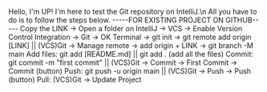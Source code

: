 Hello, I'm UP! I'm here to test the Git repository on IntelliJ.\n
All you have to do is to follow the steps below.
-----FOR EXISTING PROJECT ON GITHUB-----
Copy the LINK -> Open a folder on IntelliJ -> VCS -> Enable Version Control Integration -> Git -> OK
Terminal -> git init -> git remote add origin [LINK] || (VCS)Git -> Manage remote -> add origin + LINK 
-> git branch -M main
Add files: git add [README.md]  ||  git add . (add all the files)
Commit: git commit -m "first commit"  ||  (VCS)Git -> Commit -> First Commit -> Commit (button)
Push: git push -u origin main  ||  (VCS)Git -> Push -> Push (button)
Pull: (VCS)Git -> Update Project
